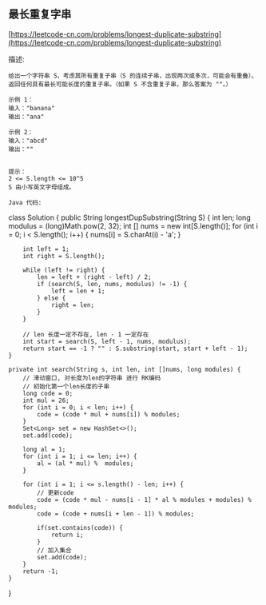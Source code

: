 ## 最长重复字串
[https://leetcode-cn.com/problems/longest-duplicate-substring](https://leetcode-cn.com/problems/longest-duplicate-substring)

描述:
```
给出一个字符串 S，考虑其所有重复子串（S 的连续子串，出现两次或多次，可能会有重叠）。
返回任何具有最长可能长度的重复子串。（如果 S 不含重复子串，那么答案为 ""。）

示例 1：
输入："banana"
输出："ana"

示例 2：
输入："abcd"
输出：""
 

提示：
2 <= S.length <= 10^5
S 由小写英文字母组成。

Java 代码:
```
class Solution {
    public String longestDupSubstring(String S) {
        int len;
        long modulus = (long)Math.pow(2, 32);
        int [] nums = new int[S.length()];
        for (int i = 0; i < S.length(); i++) {
            nums[i] = S.charAt(i) - 'a';
        }

        int left = 1;
        int right = S.length();

        while (left != right) {
            len = left + (right - left) / 2;
            if (search(S, len, nums, modulus) != -1) {
                left = len + 1;
            } else {
                right = len;
            }
        }

        // len 长度一定不存在, len - 1 一定存在
        int start = search(S, left - 1, nums, modulus);
        return start == -1 ? "" : S.substring(start, start + left - 1);
    }

    private int search(String s, int len, int []nums, long modules) {
        // 滑动窗口, 对长度为len的字符串 进行 RK编码
        // 初始化第一个len长度的子串
        long code = 0;
        int mul = 26;
        for (int i = 0; i < len; i++) {
            code = (code * mul + nums[i]) % modules;
        }
        Set<Long> set = new HashSet<>();
        set.add(code);

        long al = 1;
        for (int i = 1; i <= len; i++) {
            al = (al * mul) %  modules;
        }

        for (int i = 1; i <= s.length() - len; i++) {
            // 更新code
            code = (code * mul - nums[i - 1] * al % modules + modules) % modules;
            code = (code + nums[i + len - 1]) % modules;

            if(set.contains(code)) {
                return i;
            }
            // 加入集合
            set.add(code);
        }
        return -1;
    }
}
```
